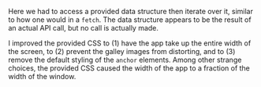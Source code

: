 Here we had to access a provided data structure then iterate over it, similar to how one would in a `fetch`. The data structure appears to be the result of an actual API call, but no call is actually made.

I improved the provided CSS to (1) have the app take up the entire width of the screen, to (2) prevent the galley images from distorting, and to (3) remove the default styling of the `anchor` elements. Among other strange choices, the provided CSS caused the width of the app to a fraction of the width of the window.

